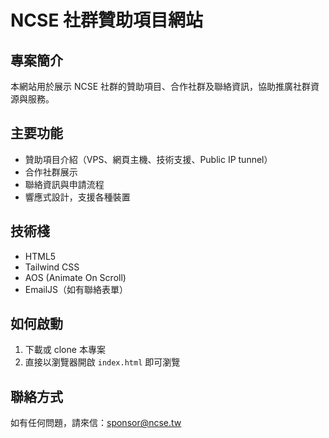 # NCSE 社群贊助項目網站

## 專案簡介
本網站用於展示 NCSE 社群的贊助項目、合作社群及聯絡資訊，協助推廣社群資源與服務。

## 主要功能
- 贊助項目介紹（VPS、網頁主機、技術支援、Public IP tunnel）
- 合作社群展示
- 聯絡資訊與申請流程
- 響應式設計，支援各種裝置

## 技術棧
- HTML5
- Tailwind CSS
- AOS (Animate On Scroll)
- EmailJS（如有聯絡表單）

## 如何啟動
1. 下載或 clone 本專案
2. 直接以瀏覽器開啟 `index.html` 即可瀏覽

## 聯絡方式
如有任何問題，請來信：sponsor@ncse.tw